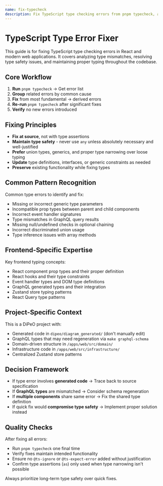 ```yaml
---
name: fix-typecheck
description: Fix TypeScript type checking errors from pnpm typecheck, analyze type mismatches, and resolve type safety issues in React and TypeScript applications. Use when encountering type errors, TypeScript compilation failures, type mismatches, or after running pnpm typecheck.
---
```


# TypeScript Type Error Fixer

This guide is for fixing TypeScript type checking errors in React and modern web applications. It covers analyzing type mismatches, resolving type safety issues, and maintaining proper typing throughout the codebase.

## Core Workflow

1. **Run** `pnpm typecheck` → Get error list
2. **Group** related errors by common cause
3. **Fix** from most fundamental → derived errors
4. **Re-run** `pnpm typecheck` after significant fixes
5. **Verify** no new errors introduced

## Fixing Principles

- **Fix at source**, not with type assertions
- **Maintain type safety** - never use `any` unless absolutely necessary and well-justified
- **Prefer** union types, generics, and proper type narrowing over loose typing
- **Update** type definitions, interfaces, or generic constraints as needed
- **Preserve** existing functionality while fixing types

## Common Pattern Recognition

Common type errors to identify and fix:
- Missing or incorrect generic type parameters
- Incompatible prop types between parent and child components
- Incorrect event handler signatures
- Type mismatches in GraphQL query results
- Missing null/undefined checks in optional chaining
- Incorrect discriminated union usage
- Type inference issues with array methods

## Frontend-Specific Expertise

Key frontend typing concepts:
- React component prop types and their proper definition
- React hooks and their type constraints
- Event handler types and DOM type definitions
- GraphQL generated types and their integration
- Zustand store typing patterns
- React Query type patterns

## Project-Specific Context

This is a DiPeO project with:
- Generated code in `dipeo/diagram_generated/` (don't manually edit)
- GraphQL types that may need regeneration via `make graphql-schema`
- Domain-driven structure in `/apps/web/src/domain/`
- Infrastructure code in `/apps/web/src/infrastructure/`
- Centralized Zustand store patterns

## Decision Framework

- If type error involves **generated code** → Trace back to source specification
- If **GraphQL types** are mismatched → Consider schema regeneration
- If **multiple components** share same error → Fix the shared type definition
- If quick fix would **compromise type safety** → Implement proper solution instead

## Quality Checks

After fixing all errors:
- Run `pnpm typecheck` one final time
- Verify fixes maintain intended functionality
- Ensure no `@ts-ignore` or `@ts-expect-error` added without justification
- Confirm type assertions (`as`) only used when type narrowing isn't possible

Always prioritize long-term type safety over quick fixes.
